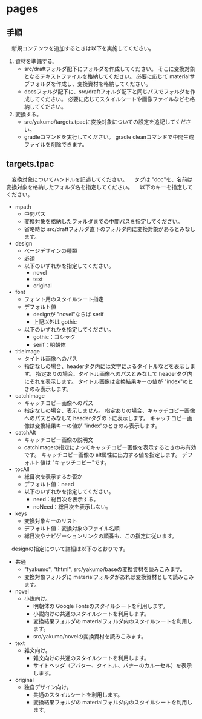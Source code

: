 # pages

## 手順

　新規コンテンツを追加するときは以下を実施してください。

1. 資材を準備する。
     - src/draftフォルダ配下にフォルダを作成してください。
       そこに変換対象となるテキストファイルを格納してください。
       必要に応じて materialサブフォルダを作成し、変換資材を格納してください。
     - docsフォルダ配下に、src/draftフォルダ配下と同じパスでフォルダを作成してください。
       必要に応じてスタイルシートや画像ファイルなどを格納してください。
2. 変換する。
     - src/yakumo/targets.tpacに変換対象についての設定を追記してください。
     - gradleコマンドを実行してください。
       gradle cleanコマンドで中間生成ファイルを削除できます。

## targets.tpac

　変換対象についてハンドルを記述してください。
　タグは "doc"を、名前は変換対象を格納したフォルダ名を指定してください。
　以下のキーを指定してください。

* mpath
    - 中間パス
    - 変換対象を格納したフォルダまでの中間パスを指定してください。
    - 省略時は src/draftフォルダ直下のフォルダ内に変換対象があるとみなします。
* design
    - ページデザインの種類
    - 必須
    - 以下のいずれかを指定してください。
        - novel
        - text
        - original
* font
    - フォント用のスタイルシート指定
    - デフォルト値
        - designが "novel"ならば serif
        - 上記以外は gothic
    - 以下のいずれかを指定してください。
        - gothic：ゴシック
        - serif：明朝体
* titleImage
    - タイトル画像へのパス
    - 指定なしの場合、headerタグ内には文字によるタイトルなどを表示します。
      指定ありの場合、タイトル画像へのパスとみなして headerタグ内にそれを表示します。
      タイトル画像は変換結果キーの値が "index"のときのみ表示します。
* catchImage
    - キャッチコピー画像へのパス
    - 指定なしの場合、表示しません。
      指定ありの場合、キャッチコピー画像へのパスとみなして headerタグの下に表示します。
      キャッチコピー画像は変換結果キーの値が "index"のときのみ表示します。
* catchAlt
    - キャッチコピー画像の説明文
    - catchImageの指定によってキャッチコピー画像を表示するときのみ有効です。
      キャッチコピー画像の alt属性に出力する値を指定します。
      デフォルト値は "キャッチコピー"です。
* tocAll
    - 総目次を表示するか否か
    - デフォルト値：need
    - 以下のいずれかを指定してください。
        - need：総目次を表示する。
        - noNeed：総目次を表示しない。
* keys
    - 変換対象キーのリスト
    - デフォルト値：変換対象のファイル名順
    - 総目次やナビゲーションリンクの順番も、この指定に従います。

　designの指定について詳細は以下のとおりです。

* 共通
    - "fyakumo", "thtml", src/yakumo/baseの変換資材を読みこみます。
    - 変換対象フォルダに materialフォルダがあれば変換資材として読みこみます。
* novel
    - 小説向け。
        - 明朝体の Google Fontsのスタイルシートを利用します。
        - 小説向けの共通のスタイルシートを利用します。
        - 変換結果フォルダの materialフォルダ内のスタイルシートを利用します。
        - src/yakumo/novelの変換資材を読みこみます。
* text
    - 雑文向け。
        - 雑文向けの共通のスタイルシートを利用します。
        - サイトヘッダ（アバター、タイトル、バナーのカルーセル）を表示します。
* original
    - 独自デザイン向け。
        - 共通のスタイルシートを利用します。
        - 変換結果フォルダの materialフォルダ内のスタイルシートを利用します。
